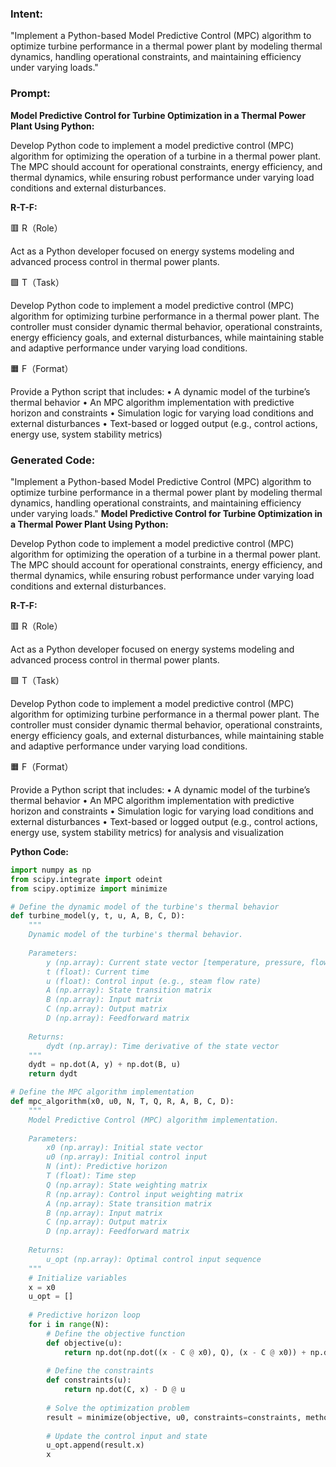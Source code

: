 ### Intent:
"Implement a Python-based Model Predictive Control (MPC) algorithm to optimize turbine performance in a thermal power plant by modeling thermal dynamics, handling operational constraints, and maintaining efficiency under varying loads."

### Prompt:
**Model Predictive Control for Turbine Optimization in a Thermal Power Plant Using Python:**

Develop Python code to implement a model predictive control (MPC) algorithm for optimizing the operation of a turbine in a thermal power plant. The MPC should account for operational constraints, energy efficiency, and thermal dynamics, while ensuring robust performance under varying load conditions and external disturbances.

**R-T-F:**

🟥 R（Role）

Act as a Python developer focused on energy systems modeling and advanced process control in thermal power plants.

🟩 T（Task）

Develop Python code to implement a model predictive control (MPC) algorithm for optimizing turbine performance in a thermal power plant. The controller must consider dynamic thermal behavior, operational constraints, energy efficiency goals, and external disturbances, while maintaining stable and adaptive performance under varying load conditions.

🟧 F（Format）

Provide a Python script that includes:
	•	A dynamic model of the turbine’s thermal behavior
	•	An MPC algorithm implementation with predictive horizon and constraints
	•	Simulation logic for varying load conditions and external disturbances
	•	Text-based or logged output (e.g., control actions, energy use, system stability metrics)

### Generated Code:
"Implement a Python-based Model Predictive Control (MPC) algorithm to optimize turbine performance in a thermal power plant by modeling thermal dynamics, handling operational constraints, and maintaining efficiency under varying loads."
**Model Predictive Control for Turbine Optimization in a Thermal Power Plant Using Python:**

Develop Python code to implement a model predictive control (MPC) algorithm for optimizing the operation of a turbine in a thermal power plant. The MPC should account for operational constraints, energy efficiency, and thermal dynamics, while ensuring robust performance under varying load conditions and external disturbances.

**R-T-F:**

🟥 R（Role）

Act as a Python developer focused on energy systems modeling and advanced process control in thermal power plants.

🟩 T（Task）

Develop Python code to implement a model predictive control (MPC) algorithm for optimizing turbine performance in a thermal power plant. The controller must consider dynamic thermal behavior, operational constraints, energy efficiency goals, and external disturbances, while maintaining stable and adaptive performance under varying load conditions.

🟧 F（Format）

Provide a Python script that includes:
	•	A dynamic model of the turbine’s thermal behavior
	•	An MPC algorithm implementation with predictive horizon and constraints
	•	Simulation logic for varying load conditions and external disturbances
	•	Text-based or logged output (e.g., control actions, energy use, system stability metrics) for analysis and visualization

**Python Code:**

```python
import numpy as np
from scipy.integrate import odeint
from scipy.optimize import minimize

# Define the dynamic model of the turbine's thermal behavior
def turbine_model(y, t, u, A, B, C, D):
    """
    Dynamic model of the turbine's thermal behavior.
    
    Parameters:
        y (np.array): Current state vector [temperature, pressure, flow rate]
        t (float): Current time
        u (float): Control input (e.g., steam flow rate)
        A (np.array): State transition matrix
        B (np.array): Input matrix
        C (np.array): Output matrix
        D (np.array): Feedforward matrix
    
    Returns:
        dydt (np.array): Time derivative of the state vector
    """
    dydt = np.dot(A, y) + np.dot(B, u)
    return dydt

# Define the MPC algorithm implementation
def mpc_algorithm(x0, u0, N, T, Q, R, A, B, C, D):
    """
    Model Predictive Control (MPC) algorithm implementation.
    
    Parameters:
        x0 (np.array): Initial state vector
        u0 (np.array): Initial control input
        N (int): Predictive horizon
        T (float): Time step
        Q (np.array): State weighting matrix
        R (np.array): Control input weighting matrix
        A (np.array): State transition matrix
        B (np.array): Input matrix
        C (np.array): Output matrix
        D (np.array): Feedforward matrix
    
    Returns:
        u_opt (np.array): Optimal control input sequence
    """
    # Initialize variables
    x = x0
    u_opt = []
    
    # Predictive horizon loop
    for i in range(N):
        # Define the objective function
        def objective(u):
            return np.dot(np.dot((x - C @ x0), Q), (x - C @ x0)) + np.dot(np.dot(u, R), u)
        
        # Define the constraints
        def constraints(u):
            return np.dot(C, x) - D @ u
        
        # Solve the optimization problem
        result = minimize(objective, u0, constraints=constraints, method='SLSQP')
        
        # Update the control input and state
        u_opt.append(result.x)
        x

